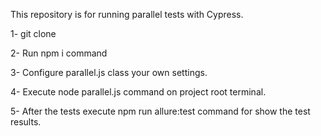 This repository is for running parallel tests with Cypress.

1- git clone 

2- Run npm i command 

3- Configure parallel.js class your own settings.

4- Execute node parallel.js command on project root terminal.

5- After the tests execute npm run allure:test command for show the test results.
